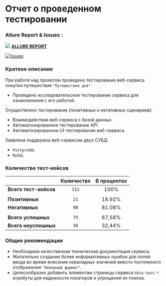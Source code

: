 # Отчет о проведенном тестировании

### Allure Report & Issues :

[<img src="https://aremarss.github.io/qa-project-allure/favicon.ico?v=2"/>][Allure]
[**ALLURE REPORT**](https://aremarss.github.io/qa-project-allure/)

[![Issues](https://img.shields.io/github/issues-raw/aremarss/qa-project?color=800000&style=for-the-badge)](https://github.com/aremarss/qa-project/issues)

[Allure]: https://aremarss.github.io/qa-project-allure/

### Краткое описание

При работе над проектом проведено тестирование веб-сервиса покупки путешествия `"Путешествие дня"`.

- Проведено исследовательское тестирование сервиса для ознакомления с его работой.

Осуществлено тестирование (позитивных и негативных сценариев):

- Взаимодействия веб-сервиса с базой данных.
- Автоматизированное тестирование API.
- Автоматизированное UI-тестирование веб-сервиса.

Заявлена поддержка веб-сервисом двух СУБД:
- `PostgreSQL`
- `MySQL`

### Количество тест-кейсов

|                       | Количество | В процентах |
|-----------------------|:----------:|:-----------:|
| **Всего тест-кейсов** |   `111`    |    100%     |
|                       |            |             |
| **Позитивных**        |    `21`    |   18.92%    |
| **Негативных**        |    `90`    |   81.08%    |
|                       |            |             |
| **Всего успешных**    |    `75`    |   67,56%    |
| **Всего неуспешных**  |    `36`    |   32,44%    |

### Общие рекомендации

- Необходима качественная техническая документация сервиса.
- Желательно создание более информативных ошибок для полей ввода во время внесения невалидных значений вместо постоянного отображения `"Неверный формат"`.
- Целесообразно добавить элементам страницы сервиса `data-test-*` атрибуты для надежности локаторов и упрощения их поиска.